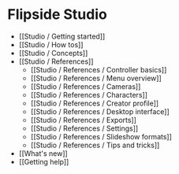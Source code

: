 # Flipside Studio

* [[Studio / Getting started]]
* [[Studio / How tos]]
* [[Studio / Concepts]]
* [[Studio / References]]
  * [[Studio / References / Controller basics]]
  * [[Studio / References / Menu overview]]
  * [[Studio / References / Cameras]]
  * [[Studio / References / Characters]]
  * [[Studio / References / Creator profile]]
  * [[Studio / References / Desktop interface]]
  * [[Studio / References / Exports]]
  * [[Studio / References / Settings]]
  * [[Studio / References / Slideshow formats]]
  * [[Studio / References / Tips and tricks]]
* [[What's new]]
* [[Getting help]]
